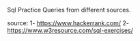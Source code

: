 Sql Practice Queries from different sources.

source:
1- https://www.hackerrank.com/
2- https://www.w3resource.com/sql-exercises/
